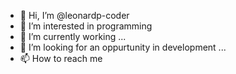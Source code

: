 - 👋 Hi, I’m @leonardp-coder
- 👀 I’m interested in programming 
- 🌱 I’m currently working  ...
- 💞️ I’m looking for an oppurtunity in development ...
- 📫 How to reach me

<!---
leonardp-coder/leonardp-coder is a ✨ special ✨ repository because its `README.md` (this file) appears on your GitHub profile.
You can click the Preview link to take a look at your changes.
--->
